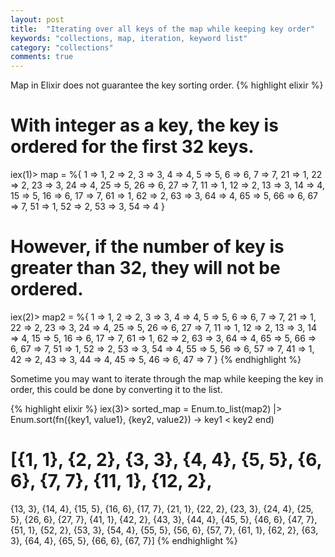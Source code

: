 ```yaml
---
layout: post
title:  "Iterating over all keys of the map while keeping key order"
keywords: "collections, map, iteration, keyword list"
category: "collections"
comments: true
---
```


Map in Elixir does not guarantee the key sorting order.
{% highlight elixir %}
# With integer as a key, the key is ordered for the first 32 keys.
iex(1)> map = %{
  1 => 1, 2 => 2, 3 => 3, 4 => 4, 5 => 5, 6 => 6, 7 => 7,
  21 => 1, 22 => 2, 23 => 3, 24 => 4, 25 => 5, 26 => 6, 27 => 7,
  11 => 1, 12 => 2, 13 => 3, 14 => 4, 15 => 5, 16 => 6, 17 => 7,
  61 => 1, 62 => 2, 63 => 3, 64 => 4, 65 => 5, 66 => 6, 67 => 7,
  51 => 1, 52 => 2, 53 => 3, 54 => 4
}

# However, if the number of key is greater than 32, they will not be ordered.
iex(2)> map2 = %{
  1 => 1, 2 => 2, 3 => 3, 4 => 4, 5 => 5, 6 => 6, 7 => 7,
  21 => 1, 22 => 2, 23 => 3, 24 => 4, 25 => 5, 26 => 6, 27 => 7,
  11 => 1, 12 => 2, 13 => 3, 14 => 4, 15 => 5, 16 => 6, 17 => 7,
  61 => 1, 62 => 2, 63 => 3, 64 => 4, 65 => 5, 66 => 6, 67 => 7,
  51 => 1, 52 => 2, 53 => 3, 54 => 4, 55 => 5, 56 => 6, 57 => 7,
  41 => 1, 42 => 2, 43 => 3, 44 => 4, 45 => 5, 46 => 6, 47 => 7
}
{% endhighlight %}

Sometime you may want to iterate through the map while keeping the key in order, this could be done by converting it to the list.

{% highlight elixir %}
iex(3)> sorted_map = Enum.to_list(map2) |> Enum.sort(fn({key1, value1}, {key2, value2}) -> key1 < key2 end)
# [{1, 1}, {2, 2}, {3, 3}, {4, 4}, {5, 5}, {6, 6}, {7, 7}, {11, 1}, {12, 2},
 {13, 3}, {14, 4}, {15, 5}, {16, 6}, {17, 7}, {21, 1}, {22, 2}, {23, 3},
 {24, 4}, {25, 5}, {26, 6}, {27, 7}, {41, 1}, {42, 2}, {43, 3}, {44, 4},
 {45, 5}, {46, 6}, {47, 7}, {51, 1}, {52, 2}, {53, 3}, {54, 4}, {55, 5},
 {56, 6}, {57, 7}, {61, 1}, {62, 2}, {63, 3}, {64, 4}, {65, 5}, {66, 6},
 {67, 7}]
{% endhighlight %}
